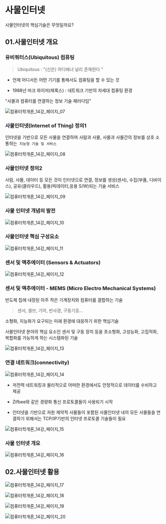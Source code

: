 # 사물인터넷
사물인터넷의 핵심기술은 무엇일까요?



## 01.사물인터넷 개요



### 유비쿼터스(Ubiquitous) 컴퓨팅

> Ubiquitous : "(신은) 어디에너 널리 존재한다 "

* 언제 어디서든 어떤 기기를 통해서도 컴퓨팅을 할 수 있는 것



* 1988년 마크 와이저(제록스) : 네트워크 기반의 차세대 컴퓨팅 환경

"사물과 컴퓨터를 연결하는 정보 기술 패러다임"




![컴퓨터학개론_14강_페이지_07](./img/컴퓨터학개론_14강_페이지_07.jpg)

### 사물인터넷(Internet of Thing) 정의1

인터넷을 기반으로 모든 사물을 연결하여 사람과 사물, 사물과 사물간의 정보를 상호 소통하는` 지능형 기술 및 서비스`



![컴퓨터학개론_14강_페이지_08](./img/컴퓨터학개론_14강_페이지_08.jpg)



### 사물인터넷 정의2

사람, 사물, 데이터 등 모든 것이 인터넷으로 연결, 정보를 생성(센서), 수집(부품, 디바이스), 공유(클라우드), 활용(빅데이터,응용 S/W)되는 기술 서비스



![컴퓨터학개론_14강_페이지_09](./img/컴퓨터학개론_14강_페이지_09.jpg)

### 사물 인터넷 개념의 발전



![컴퓨터학개론_14강_페이지_10](./img/컴퓨터학개론_14강_페이지_10.jpg)

### 사물인터넷 핵심 구성요소

![컴퓨터학개론_14강_페이지_11](./img/컴퓨터학개론_14강_페이지_11.jpg)

### 센서 및 액추에이터 (Sensors & Actuators)

![컴퓨터학개론_14강_페이지_12](./img/컴퓨터학개론_14강_페이지_12.jpg)



### 센서 및 엑추에이터 - MEMS (Micro Electro Mechanical Systems)

반도체 칩에 내장된 아주 작은 기계장치와 컴퓨터를 결합하는 기술

> 센서, 셀브, 기어, 반사경, 구동기등...



소형화, 지능화가 요구되는 미래 환경에 대응하기 위한 핵심기술



사물인터넷 분야의 핵심 요소인 센서 및 구동 장치 등을 초소형화, 고성능화, 고집적화, 복합화를 가능하게 하는 시스템화된 기술



![컴퓨터학개론_14강_페이지_13](./img/컴퓨터학개론_14강_페이지_13.jpg)

### 연결 네트워크(connectivity)

![컴퓨터학개론_14강_페이지_14](./img/컴퓨터학개론_14강_페이지_14.jpg)



* 저전력 네트워킹과 물리적으로 어떠한 환경에서도 안정적으로 데이터를 수비하고 제공



* Zifbee와 같은 경량화 통신 프로토콜들이 사용되기 시작



* 인터넷을 기반으로 자원 제약적 사물들이 포함된 사물인터넷 내의 모든 사물들을 연결하기 위해서는 TCP/IP기반의 인터넷 프로토콜 기술들이 필요



![컴퓨터학개론_14강_페이지_15](./img/컴퓨터학개론_14강_페이지_15.jpg)

### 사물 인터넷 개요

![컴퓨터학개론_14강_페이지_16](./img/컴퓨터학개론_14강_페이지_16.jpg)









## 02.사물인터넷 활용



![컴퓨터학개론_14강_페이지_17](./img/컴퓨터학개론_14강_페이지_17.jpg)

![컴퓨터학개론_14강_페이지_18](./img/컴퓨터학개론_14강_페이지_18.jpg)

![컴퓨터학개론_14강_페이지_19](./img/컴퓨터학개론_14강_페이지_19.jpg)

![컴퓨터학개론_14강_페이지_20](./img/컴퓨터학개론_14강_페이지_20.jpg)

